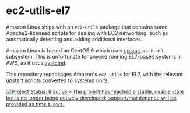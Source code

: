 ec2-utils-el7
==============

Amazon Linux ships with an ``ec2-utils`` package that contains some Apache2-licensed
scripts for dealing with EC2 networking, such as automatically detecting and adding
additional interfaces.

Amazon Linux is based on CentOS 6 which uses [upstart](http://upstart.ubuntu.com/)
as its init subsystem. This is unfortunate for anyone running EL7-based systems
in AWS, as it uses [systemd](http://www.freedesktop.org/wiki/Software/systemd/).

This repository repackages Amazon's ``ec2-utils`` for EL7, with the relevant
upstart scripts converted to systemd units.

[![Project Status: Inactive – The project has reached a stable, usable state but is no longer being actively developed; support/maintenance will be provided as time allows.](http://www.repostatus.org/badges/latest/inactive.svg)](http://www.repostatus.org/#inactive)
